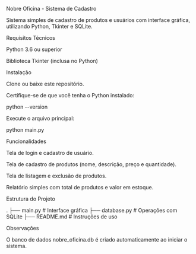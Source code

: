 Nobre Oficina - Sistema de Cadastro

Sistema simples de cadastro de produtos e usuários com interface gráfica, utilizando Python, Tkinter e SQLite.

Requisitos Técnicos

Python 3.6 ou superior

Biblioteca Tkinter (inclusa no Python)

Instalação

Clone ou baixe este repositório.

Certifique-se de que você tenha o Python instalado:

python --version

Execute o arquivo principal:

python main.py

Funcionalidades

Tela de login e cadastro de usuário.

Tela de cadastro de produtos (nome, descrição, preço e quantidade).

Tela de listagem e exclusão de produtos.

Relatório simples com total de produtos e valor em estoque.

Estrutura do Projeto

.
├── main.py          # Interface gráfica
├── database.py      # Operações com SQLite
├── README.md        # Instruções de uso

Observações

O banco de dados nobre_oficina.db é criado automaticamente ao iniciar o sistema.
